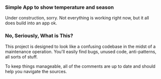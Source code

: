 ### Simple App to show temperature and season

Under construction, sorry. Not everything is working right now, but
it all does build into an app ok.

### No, Seriously, What is This?

This project is designed to look like a confusing codebase in the
midst of a maintenance operation. You'll easily find bugs, unused code,
anti-patterns, all sorts of stuff.

To keep things manageable, all of the comments are up to date and should
help you navigate the sources.
